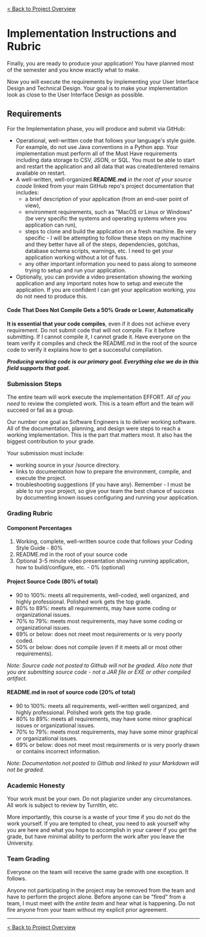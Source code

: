 [< Back to Project Overview](README.md#implementation)

# Implementation Instructions and Rubric

Finally, you are ready to produce your application! You have planned most of the semester and you know exactly what to make.

Now you will execute the requirements by implementing your User Interface Design and Technical Design. Your goal is to make your implementation look as close to the User Interface Design as possible.

## Requirements

For the Implementation phase, you will produce and submit via GitHub:

- Operational, well-written code that follows your language's style guide. For example, do not use Java conventions in a Python app. Your implementation must perform all of the Must Have requirements including data storage to CSV, JSON, or SQL. You must be able to start and restart the application and all data that was created/entered remains available on restart.
- A well-written, well-organized  **README.md** *in the root of your source coode* linked from your main GitHub repo's project documentation that includes:
   - a brief description of your application (from an end-user point of view),
   - environment requirements, such as "MacOS or Linux or Windows" (be very specific the systems and operating systems where you application can run),
   - steps to clone and build the application on a fresh machine. Be very specific - I will be attempting to follow these steps on my machine and they better have all of the steps, dependencies, gotchas, database schema scripts, warnings, etc. I need to get your application working without a lot of fuss.
   - any other important information you need to pass along to someone trying to setup and run your application.
- Optionally, you can provide a video presentation showing the working application and any important notes how to setup and execute the application. If you are confident I can get your application working, you do not need to produce this.

#### Code That Does Not Compile Gets a 50% Grade or Lower, Automatically

**It is essential that your code compiles**, even if it does not achieve every requirement. Do not submit code that will not compile. Fix it before submitting. If I cannot compile it, I cannot grade it. Have everyone on the team verify it compiles and check the README.md in the root of the source code to verify it explains how to get a successful compilation.

***Producing working code is our primary goal. Everything else we do in this field supports that goal.***

### Submission Steps

The entire team will work execute the implementation EFFORT. *All of you need* to review the completed work. This is a team effort and the team will succeed or fail as a group.

Our number one goal as Software Engineers is to deliver working software. All of the documentation, planning, and design were steps to reach a working implementation. This is the part that matters most. It also has the biggest contribution to your grade.

Your submission must include:

- working source in your /source directory.
- links to documentation how to prepare the environment, compile, and execute the project.
- troubleshooting suggestions (if you have any). Remember - I must be able to run your project, so give your team the best chance of success by documenting known issues configuring and running your application.

### Grading Rubric

#### Component Percentages

1.  Working, complete, well-written source code that follows your Coding Style Guide - 80%
2.  README.md in the root of your source code
3.  Optional 3-5 minute video presentation showing running application, how to build/configure, etc. - 0% (optional)

#### Project Source Code (80% of total)

-  90 to 100%: meets all requirements, well-coded, well organized, and highly professional. Polished work gets the top grade.
-  80% to 89%: meets all requirements, may have some coding or organizational issues.
-  70% to 79%: meets most requirements, may have some coding or organizational issues.
-  69% or below: does not meet most requirements or is very poorly coded.
-  50% or below: does not compile (even if it meets all or most other requirements).

*Note: Source code not posted to Github will not be graded. Also note that you are submitting source code - not a JAR file or EXE or other compiled artifact.*

#### README.md in root of source code (20% of total)

-  90 to 100%: meets all requirements, well-written well organized, and highly professional. Polished work gets the top grade.
-  80% to 89%: meets all requirements, may have some minor graphical issues or organizational issues.
-  70% to 79%: meets most requirements, may have some minor graphical or organizational issues.
-  69% or below: does not meet most requirements or is very poorly drawn or contains incorrect information.

*Note: Documentation not posted to Github and linked to your Markdown will not be graded.*

### Academic Honesty

Your work must be your own. Do not plagiarize under any circumstances. All work is subject to review by TurnItIn, etc.

More importantly, this course is a waste of your time if you do not do the work yourself. If you are tempted to cheat, you need to ask yourself why you are here and what you hope to accomplish in your career if you get the grade, but have minimal ability to perform the work after you leave the University.

### Team Grading

Everyone on the team will receive the same grade with one exception. It follows.

Anyone not participating in the project may be removed from the team and have to perform the project alone. Before anyone can be "fired" from a team, I must meet with the *entire team* and hear what is happening. Do not fire anyone from your team without my explicit prior agreement.

---

[< Back to Project Overview](README.md#implementation)

